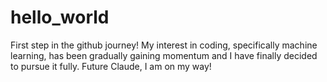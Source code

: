 # hello_world
First step in the github journey!
My interest in coding, specifically machine learning, has been gradually gaining momentum and I have finally decided to pursue it fully. 
Future Claude, I am on my way!
